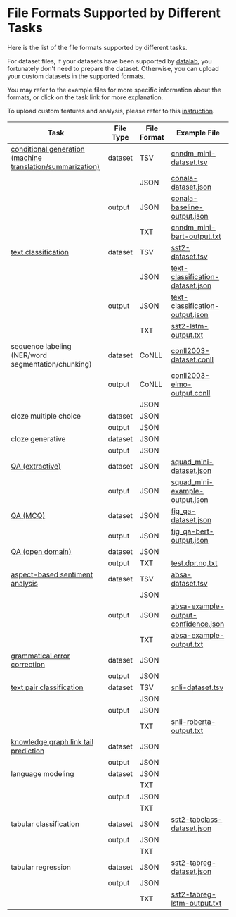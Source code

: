 # File Formats Supported by Different Tasks

Here is the list of the file formats supported by different tasks.

For dataset files, if your datasets have been supported
by [datalab](https://github.com/ExpressAI/DataLab/tree/main/datasets),
you fortunately don't need to prepare the dataset.
Otherwise, you can upload your custom datasets in the supported formats.

You may refer to the example files for more specific information about the formats,
    or click on the task link for more explanation.

To upload custom features and analysis, please refer to this [instruction](./add_custom_features.md).

| Task                | File Type   | File Format | Example File |
|---------------------|-------------|-------------|--------------|
| [conditional generation (machine translation/summarization)](./task_conditional_generation.md) | dataset | TSV | [cnndm_mini-dataset.tsv](../data/system_outputs/cnndm/cnndm_mini-dataset.tsv) |
|                     |        | JSON | [conala-dataset.json](../data/system_outputs/conala/conala-dataset.json) |
|                     | output | JSON | [conala-baseline-output.json](../data/system_outputs/conala/conala-baseline-output.json) |
|                     |        | TXT | [cnndm_mini-bart-output.txt](../data/system_outputs/cnndm/cnndm_mini-bart-output.txt) |
| [text classification](./task_text_classification.md) | dataset | TSV | [sst2-dataset.tsv](../data/system_outputs/sst2/sst2-dataset.tsv) |
|                     |        | JSON | [text-classification-dataset.json](../integration_tests/artifacts/text_classification/dataset.json) |
|                     | output | JSON | [text-classification-output.json](../integration_tests/artifacts/text_classification/output_user_metadata.json) |
|                     |        | TXT | [sst2-lstm-output.txt](../data/system_outputs/sst2/sst2-lstm-output.txt) |
| sequence labeling (NER/word segmentation/chunking) | dataset | CoNLL | [conll2003-dataset.conll](../data/system_outputs/conll2003/conll2003-dataset.conll) |
|                     | output | CoNLL | [conll2003-elmo-output.conll](../data/system_outputs/conll2003/conll2003-elmo-output.conll) |
|                     |        | JSON | |
| cloze multiple choice | dataset | JSON |  |
|                     | output | JSON |  |
| cloze generative | dataset | JSON |  |
|                     | output | JSON |  |
| [QA (extractive)](./task_extractive_qa.md) | dataset | JSON | [squad_mini-dataset.json](../data/system_outputs/squad/squad_mini-dataset.json) |
|                     | output | JSON | [squad_mini-example-output.json](../data/system_outputs/squad/squad_mini-example-output.json) |
| [QA (MCQ)](./task_qa_multiple_choice.md) | dataset | JSON | [fig_qa-dataset.json](../data/system_outputs/fig_qa/fig_qa-dataset.json) |
|                     | output | JSON | [fig_qa-bert-output.json](../data/system_outputs/fig_qa/fig_qa-bert-output.json) |
| [QA (open domain)](./task_qa_open_domain.md) | dataset | JSON | |
|                     | output | TXT | [test.dpr.nq.txt](../data/system_outputs/qa_open_domain/test.dpr.nq.txt) |
| [aspect-based sentiment analysis](./task_aspect_based_sentiment_classification.md) | dataset | TSV | [absa-dataset.tsv](../data/system_outputs/absa/absa-dataset.tsv) |
|                     |        | JSON | |
|                     | output | JSON | [absa-example-output-confidence.json](../data/system_outputs/absa/absa-example-output-confidence.json) |
|                     |        | TXT | [absa-example-output.txt](../data/system_outputs/absa/absa-example-output.txt) |
| [grammatical error correction](./task_grammatical_error_correction.md) | dataset | JSON |  |
|                     | output | JSON |  |
| [text pair classification](./task_text_pair_classification.md) | dataset | TSV | [snli-dataset.tsv](../data/system_outputs/snli/snli-dataset.tsv) |
|                     |        | JSON |  |
|                     | output | JSON |  |
|                     |        | TXT | [snli-roberta-output.txt](../data/system_outputs/snli/snli-roberta-output.txt) |
| [knowledge graph link tail prediction](./task_kg_link_tail_prediction.md) | dataset | JSON |  |
|                     | output | JSON |  |
| language modeling | dataset | JSON |  |
|                     |        | TXT |  |
|                     | output | JSON |  |
|                     |        | TXT |  |
| tabular classification | dataset | JSON | [sst2-tabclass-dataset.json](../data/system_outputs/sst2_tabclass/sst2-tabclass-dataset.json) |
|                     | output | JSON |  |
|                     |        | TXT |  |
| tabular regression | dataset | JSON | [sst2-tabreg-dataset.json](../data/system_outputs/sst2_tabreg/sst2-tabreg-dataset.json) |
|                     | output | JSON |  |
|                     |        | TXT | [sst2-tabreg-lstm-output.txt](../data/system_outputs/sst2_tabreg/sst2-tabreg-lstm-output.txt) |
